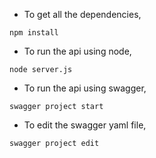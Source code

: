 - To get all the dependencies,

```
npm install
```

- To run the api using node,

```
node server.js
```

- To run the api using swagger,

```
swagger project start
```

- To edit the swagger yaml file,

```
swagger project edit
```
